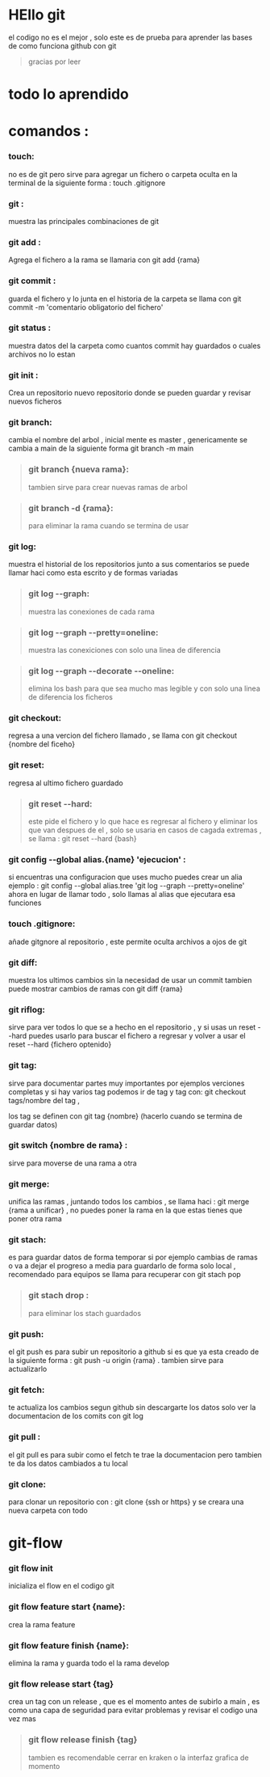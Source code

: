 # HEllo git 

el codigo no es el mejor , solo este es de prueba para aprender las bases de como funciona github con git 
>gracias por leer

# todo lo aprendido

# comandos :

### touch:

no es de git pero sirve para agregar un fichero o carpeta oculta en la terminal de la siguiente forma : touch .gitignore

### git :

muestra las principales combinaciones de git

### git add :

Agrega el fichero a la rama se llamaria con git add {rama}

### git commit :

guarda el fichero y lo junta en el historia de la carpeta se llama con git commit -m 'comentario obligatorio del fichero'

### git status :

muestra datos del la carpeta como cuantos commit hay guardados o cuales archivos no lo estan

### git init :

Crea un repositorio nuevo repositorio donde se pueden guardar y revisar nuevos ficheros

### git branch:

cambia el nombre del arbol , inicial mente es master , genericamente se cambia a main de la siguiente forma git branch -m main

> ### git branch {nueva rama}:
>
> tambien sirve para crear nuevas ramas de arbol

> ### git branch -d {rama}:
>
> para eliminar la rama cuando se termina de usar

### git log:

muestra el historial de los repositorios junto a sus comentarios se puede llamar haci como esta escrito y de formas variadas

> ### git log --graph:
>
> muestra las conexiones de cada rama

> ### git log --graph --pretty=oneline:
>
> muestra las conexiciones con solo una linea de diferencia

> ### git log --graph --decorate --oneline:
>
> elimina los bash para que sea mucho mas legible y con solo una linea de diferencia los ficheros

### git checkout:

regresa a una vercion del fichero llamado , se llama con git checkout {nombre del ficeho}

### git reset:

regresa al ultimo fichero guardado

> ### git reset --hard:
>
> este pide el fichero y lo que hace es regresar al fichero y eliminar los que van despues de el , solo se usaria en casos de cagada extremas , se llama : git reset --hard {bash}

### git config --global alias.{name} 'ejecucion' :

si encuentras una configuracion que uses mucho puedes crear un alia ejemplo : git config --global alias.tree 'git log --graph --pretty=oneline' ahora en lugar de llamar todo , solo llamas al alias que ejecutara esa funciones

### touch .gitignore:

añade gitgnore al repositorio , este permite oculta archivos a ojos de git

### git diff:

muestra los ultimos cambios sin la necesidad de usar un commit tambien puede mostrar cambios de ramas con git diff {rama}

### git riflog:

sirve para ver todos lo que se a hecho en el repositorio , y si usas un reset --hard puedes usarlo para buscar el fichero a regresar y volver a usar el reset --hard {fichero optenido}

### git tag:

sirve para documentar partes muy importantes por ejemplos verciones completas y si hay varios tag podemos ir de tag y tag con: git checkout tags/nombre del tag ,

los tag se definen con git tag {nombre} (hacerlo cuando se termina de guardar datos)

### git switch {nombre de rama} :

sirve para moverse de una rama a otra

### git merge:

unifica las ramas , juntando todos los cambios , se llama haci : git merge {rama a unificar} , no puedes poner la rama en la que estas tienes que poner otra rama

### git stach:

es para guardar datos de forma temporar si por ejemplo cambias de ramas o va a dejar el progreso a media para guardarlo de forma solo local , recomendado para equipos se llama para recuperar con git stach pop

> ### git stach drop :
>
> para eliminar los stach guardados

### git push:

el git push es para subir un repositorio a github si es que ya esta creado de la siguiente forma : git push -u origin {rama} . tambien sirve para actualizarlo

### git fetch:

te actualiza los cambios segun github sin descargarte los datos solo ver la documentacion de los comits con git log

### git pull :

el git pull es para subir como el fetch te trae la documentacion pero tambien te da los datos cambiados a tu local

### git clone:

para clonar un repositorio con : git clone {ssh or https} y se creara una nueva carpeta con todo

# git-flow

### git flow init

inicializa el flow en el codigo git

### git flow feature start {name}:

crea la rama feature

### git flow feature finish {name}:

elimina la rama y guarda todo el la rama develop

### git flow release start {tag}

crea un tag con un release , que es el momento antes de subirlo a main , es como una capa de seguridad para evitar problemas y revisar el codigo una vez mas

>### git flow release finish {tag}
> tambien es recomendable cerrar en kraken o la interfaz grafica de momento
